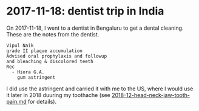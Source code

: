 # 2017-11-18: dentist trip in India

On 2017-11-18, I went to a dentist in Bengaluru to get a dental
cleaning. These are the notes from the dentist.

```
Vipul Naik
grade II plaque accumulation
Advised oral prophylaxis and followup
and bleaching & discolored teeth
Rec
  - Hiora G.A.
    gum astringent
```

I did use the astringent and carried it with me to the US, where I
would use it later in 2018 duuring my toothache (see
[2018-12-head-neck-jaw-tooth-pain.md](2018-12-head-neck-jaw-tooth-pain.md) for details).
